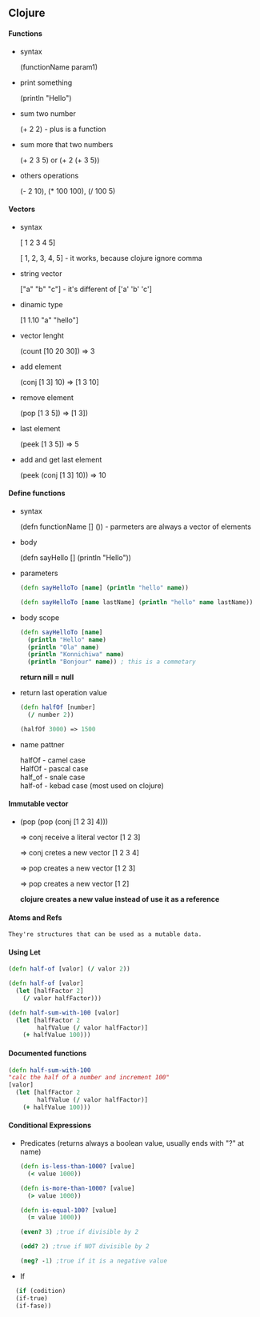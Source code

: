 ## Clojure

#### Functions

- syntax

  (functionName param1)

- print something

  (println "Hello")

- sum two number

  (+ 2 2) - plus is a function

- sum more that two numbers

  (+ 2 3 5) or (+ 2 (+ 3 5))

- others operations

  (- 2 10), (\* 100 100), (/ 100 5)

#### Vectors

- syntax

  [ 1 2 3 4 5]

  [ 1, 2, 3, 4, 5] - it works, because clojure ignore comma

- string vector

  ["a" "b" "c"] - it's different of ['a' 'b' 'c']

- dinamic type

  [1 1.10 "a" "hello"]

- vector lenght

  (count [10 20 30]) => 3

- add element

  (conj [1 3] 10) => [1 3 10]

- remove element

  (pop [1 3 5]) => [1 3])

- last element

  (peek [1 3 5]) => 5

- add and get last element

  (peek (conj [1 3] 10)) => 10

#### Define functions

- syntax

  (defn functionName [] ()) - parmeters are always a vector of elements

- body

  (defn sayHello [] (println "Hello"))

- parameters

  ```clojure
  (defn sayHelloTo [name] (println "hello" name))
  ```

  ```clojure
  (defn sayHelloTo [name lastName] (println "hello" name lastName))
  ```

- body scope

  ```clojure
  (defn sayHelloTo [name]
    (println "Hello" name)
    (println "Ola" name)
    (println "Konnichiwa" name)
    (println "Bonjour" name)) ; this is a commetary
  ```

  **return nill = null**

- return last operation value

  ```clojure
  (defn halfOf [number]
    (/ number 2))

  (halfOf 3000) => 1500
  ```

- name pattner

  halfOf - camel case  
  HalfOf - pascal case  
  half_of - snale case  
  half-of - kebad case (most used on clojure)

#### Immutable vector

- (pop (pop (conj [1 2 3] 4)))

  => conj receive a literal vector [1 2 3]

  => conj cretes a new vector [1 2 3 4]

  => pop creates a new vector [1 2 3]

  => pop creates a new vector [1 2]

  **clojure creates a new value instead of use it as a reference**

#### Atoms and Refs

    They're structures that can be used as a mutable data.

#### Using Let

```clojure
(defn half-of [valor] (/ valor 2))
```

```clojure
(defn half-of [valor]
  (let [halfFactor 2]
    (/ valor halfFactor)))
```

```clojure
(defn half-sum-with-100 [valor]
  (let [halfFactor 2
        halfValue (/ valor halfFactor)]
    (+ halfValue 100)))
```

#### Documented functions

```clojure
(defn half-sum-with-100
"calc the half of a number and increment 100"
[valor]
  (let [halfFactor 2
        halfValue (/ valor halfFactor)]
    (+ halfValue 100)))
```

#### Conditional Expressions

- Predicates (returns always a boolean value, usually ends with "?" at name)

  ```clojure
  (defn is-less-than-1000? [value]
    (< value 1000))

  (defn is-more-than-1000? [value]
    (> value 1000))

  (defn is-equal-100? [value]
    (= value 1000))

  (even? 3) ;true if divisible by 2

  (odd? 2) ;true if NOT divisible by 2

  (neg? -1) ;true if it is a negative value
  ```

- If

```clojure
  (if (codition)
  (if-true)
  (if-fase))
```

```clojure


```
